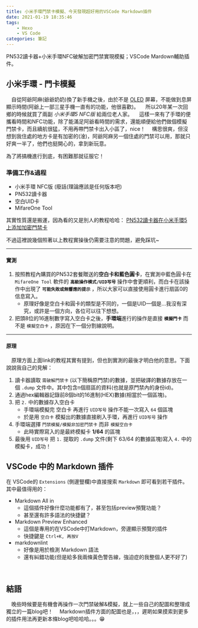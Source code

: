 ```yaml
---
title: 小米手環門禁卡模擬、今天發現超好用的VSCode Markdown插件
date: 2021-01-19 18:35:46
tags: 
    - Hexo
    - VS Code
categories: 筆記
---
```

PN532讀卡器+小米手環NFC破解加密門禁實現模擬；VSCode Mardown輔助插件。
<!-- more -->
## 小米手環 - 門卡模擬

&emsp;自從阿爺阿麻(爺爺奶奶)換了新手機之後，由於不是 [OLED](https://baike.baidu.com/item/OLED/1328114?fr=aladdin) 屏幕，不能做到息屏顯示時間(阿爺上一部三星手機一直有的功能，他很喜歡)。
&emsp;所以20年某一次回鄉的時候就買了兩副 _小米手環5 NFC版_ 給兩位老人家。
&emsp;這樣一來有了手環的便攜看時間和NFC功能，除了能滿足阿爺看時間的需求，還能順便給他們做個模擬門禁卡，而且續航很猛，不用再帶門禁卡出入小區了，nice！
&emsp;構思很爽，但沒想到我住處的地方卡是有加密的(淦)，阿爺阿麻另一個住處的門禁可以用，那就只好爽一半了，他們也挺開心的，拿到新玩意。
<br/>

為了將搞機進行到底，有困難那就征服它！

### 準備工作&過程

* 小米手環 NFC版 (廢話(理論應該是任何版本吧)
* PN532讀卡器
* 空白UID卡
* MifareOne Tool

其實性質還是搬運，因為看的又是別人的教程哈哈：
[PN532讀卡器在小米手環5上添加加密門禁卡](https://post.m.smzdm.com/p/awx00qvk/) 

不過這裡說幾個照著以上教程實操後仍需要注意的問題，避免踩坑~
***

#### 實測

1. 按照教程內購買的PN532套餐贈送的**空白卡和藍色圓卡**，在實測中藍色圓卡在 `MifareOne Tool` 軟件的 **`高級操作模式/UID写号`** 操作中會更順利，而白卡在該操作中出現了 **`可能失敗或無響應的提示`** ，所以大家可以直接使用圓卡進行扇區0的信息寫入。
   * 原理好像是空白卡和圓卡的類型是不同的，一個是UID一個是...我沒有深究，或許是一個方向，各位可以往下想想。
2. 把頭8位的16進制數字寫入空白卡之後，**手環端**進行的操作是直接 **`模擬門卡`** 而不是 `模擬空白卡` ，原因在下一個分割線說明。

***

#### 原理

&emsp;原理方面上面link的教程其實有提到，但也到實測的最後才明白他的意思。下面說說我自己的見解：

1. 讀卡器讀取 `需破解門禁卡` (以下簡稱原門禁)的數據，並把破譯的數據存放在一個 `.dump` 文件中。其中包含n個扇區的資料(也就是原門禁內的身份id)。
2. 通過hex編輯器記錄前8個bit的16進制(HEX)數據(相當於一個區塊)。
3. 把 `2.` 中的數據存入空白卡
   * 手環端模擬完 空白卡 再進行 `UID写号` 操作不能一次寫入 `64` 個區塊
   * 於是用 `空白卡` 模擬出的數據直接刷入手環，再進行 `UID写号` 操作
4. 手環端選擇 `門禁模擬/模擬非加密門禁卡` 而非 `模擬空白卡`
   * 此時實際寫入的是最終模擬卡 **1/64** 的區塊
5. 最後用 `UID写号` 把 `1.` 提取的 `.dump` 文件(剩下 63/64 的數據區塊)寫入 `4.` 中的模擬卡，成功！

## VSCode 中的 Markdown 插件

在 VSCode的 `Extensions` (側邊豎欄)中直接搜索 `Markdown` 即可看到若干插件。
其中最值得用的：

* Markdown All in
  * 這個插件好像什麼功能都有了，甚至包括preview預覽功能？
  * 甚至還有許多語法的快捷鍵？
* Markdown Preview Enhanced
  * 這個是專用的在VSCode中打Markdown，旁邊顯示預覽的插件
  * 快捷鍵是 `Ctrl+K, 再按V`
* markdownlint
  * 好像是用於檢測 Markdown 語法
  * 還有糾錯功能(但是給多我兩條黃色警告線，強迫症的我整個人更不好了)
<br/>

## 結語

&emsp;晚些時候要是有機會再操作一次門禁破解&模擬，就上一些自己的配圖和整理成獨立的一篇blog吧！
&emsp;Markdown插件方面的配圖也是，，，遲啲如果摸索到更多的插件用法再更新本條blog吧哈哈哈。。。😁
